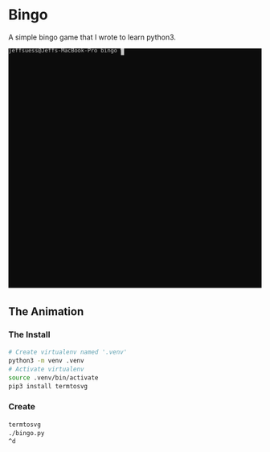# Bingo

A simple bingo game that I wrote to learn python3.

![BINGO](./ex1.svg)

## The Animation

### The Install
```bash
# Create virtualenv named '.venv'
python3 -m venv .venv
# Activate virtualenv
source .venv/bin/activate
pip3 install termtosvg
```

### Create
```bash
termtosvg
./bingo.py
^d
```
